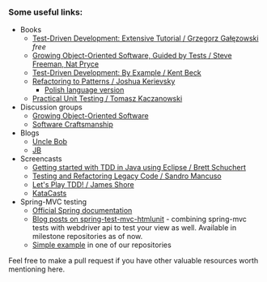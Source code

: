 ### Some useful links:

* Books
  * [Test-Driven Development: Extensive Tutorial / Grzegorz Gałęzowski](https://leanpub.com/tdd-ebook) *free*
  * [Growing Object-Oriented Software, Guided by Tests / Steve Freeman, Nat Pryce](http://www.growing-object-oriented-software.com/)
  * [Test-Driven Development: By Example / Kent Beck](http://www.amazon.com/gp/product/0321146530/ref=ox_sc_act_title_2?ie=UTF8&psc=1&smid=ATVPDKIKX0DER)
  * [Refactoring to Patterns / Joshua Kerievsky](http://industriallogic.com/xp/refactoring/)
    * [Polish language version](http://helion.pl/ksiazki/refawp.htm)
  * [Practical Unit Testing / Tomasz Kaczanowski](http://practicalunittesting.com/)
* Discussion groups
  * [Growing Object-Oriented Software](https://groups.google.com/forum/#!forum/growing-object-oriented-software)
  * [Software Craftsmanship](https://groups.google.com/forum/#!forum/software_craftsmanship)
* Blogs
  * [Uncle Bob](http://blog.cleancoder.com/)
  * [JB](http://blog.thecodewhisperer.com/)
* Screencasts
  * [Getting started with TDD in Java using Eclipse / Brett Schuchert](http://vimeo.com/10569751)
  * [Testing and Refactoring Legacy Code / Sandro Mancuso](https://www.youtube.com/watch?v=_NnElPO5BU0)
  * [Let's Play TDD! / James Shore](http://www.jamesshore.com/Blog/Lets-Play)
  * [KataCasts](http://vimeo.com/channels/katacasts)
* Spring-MVC testing
  * [Official Spring documentation](http://docs.spring.io/spring-framework/docs/current/spring-framework-reference/html/testing.html#spring-mvc-test-framework)
  * [Blog posts on spring-test-mvc-htmlunit](http://spring.io/blog/2014/03/19/introducing-spring-test-mvc-htmlunit) - combining spring-mvc tests with webdriver api to test your view as well. Available in milestone repositories as of now.
  * [Simple example](https://github.com/Pragmatists/Bantumi/blob/master/engine/src/test/java/bantumi/engine/EngineControllerTest.java) in one of our repositories
  
Feel free to make a pull request if you have other valuable resources worth mentioning here.
